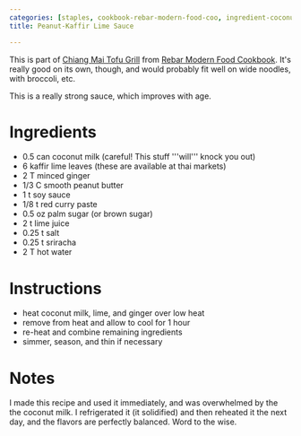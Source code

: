 ```yaml
---
categories: [staples, cookbook-rebar-modern-food-coo, ingredient-coconut-milk]
title: Peanut-Kaffir Lime Sauce

---
```

This is part of [Chiang Mai Tofu Grill](chiang-mai-tofu-grill.html) from [Rebar Modern Food Cookbook](rebar-modern-food-cookbook.html).  It's really good on its own, though, and would probably fit well on wide noodles, with broccoli, etc.

This is a really strong sauce, which improves with age.

# Ingredients

* 0.5 can coconut milk (careful!  This stuff '''will''' knock you out)
* 6 kaffir lime leaves (these are available at thai markets)
* 2 T minced ginger
* 1/3 C smooth peanut butter
* 1 t soy sauce
* 1/8 t red curry paste
* 0.5 oz palm sugar (or brown sugar)
* 2 t lime juice
* 0.25 t salt
* 0.25 t sriracha
* 2 T hot water
# Instructions

* heat coconut milk, lime, and ginger over low heat
* remove from heat and allow to cool for 1 hour
* re-heat and combine remaining ingredients
* simmer, season, and thin if necessary
# Notes

I made this recipe and used it immediately, and was overwhelmed by the the coconut milk.  I refrigerated it (it solidified) and then reheated it the next day, and the flavors are perfectly balanced.  Word to the wise.
